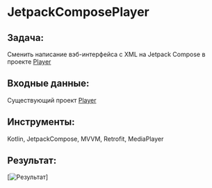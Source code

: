 # JetpackComposePlayer

## Задача:
Сменить написание вэб-интерфейса с XML на Jetpack Compose в проектe [Player](https://github.com/ERokhmanko/Player)

## Входные данные:
Существующий проект [Player](https://github.com/ERokhmanko/Player)

## Инструменты:
Kotlin, JetpackCompose, MVVM, Retrofit, MediaPlayer

## Результат:
[![Результат](https://github.com/ERokhmanko/JetpackComposePlayer/commit/65250f336575228dd3c176fb6445296ba7302a73)]
